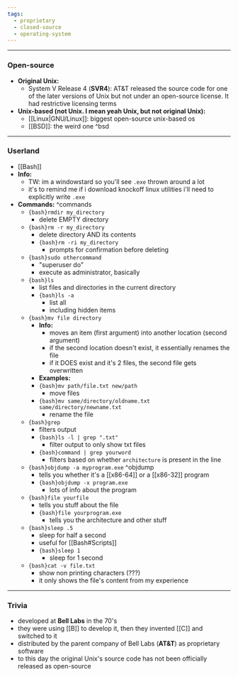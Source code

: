 ```yaml
---
tags:
  - proprietary
  - closed-source
  - operating-system
---
```

---

### Open-source

- **Original Unix:**
	- System V Release 4 (**SVR4**): AT&T released the source code for one of the later versions of Unix but not under an open-source license. It had restrictive licensing terms
- **Unix-based (not Unix. I mean yeah Unix, but not original Unix):**
	- [[Linux|GNU/Linux]]: biggest open-source unix-based os
	- [[BSD]]: the weird one ^bsd

---

### Userland

- [[Bash]]
- **Info:**
	- TW: im a windowstard so you'll see `.exe` thrown around a lot
	- it's to remind me if i download knockoff linux utilities i'll need to explicitly write `.exe`
- **Commands:** ^commands
	- `{bash}rmdir my_directory`
		- delete EMPTY directory
	- `{bash}rm -r my_directory`
		- delete directory AND its contents
		- `{bash}rm -ri my_directory`
			- prompts for confirmation before deleting
	- `{bash}sudo othercommand`
		- "superuser do"
		- execute as administrator, basically
	- `{bash}ls`
		- list files and directories in the current directory
		- `{bash}ls -a`
			- list all
			- including hidden items
	- `{bash}mv file directory`
		- **Info:**
			- moves an item (first argument) into another location (second argument)
			- if the second location doesn't exist, it essentially renames the file
			- if it DOES exist and it's 2 files, the second file gets overwritten
		- **Examples:**
		- `{bash}mv path/file.txt new/path`
			- move files
		- `{bash}mv same/directory/oldname.txt same/directory/newname.txt`
			- rename the file
	- `{bash}grep`
		- filters output
		- `{bash}ls -l | grep ".txt"`
			- filter output to only show txt files
		- `{bash}command | grep yourword`
			- filters based on whether `architecture` is present in the line
	- `{bash}objdump -a myprogram.exe` ^objdump
		- tells you whether it's a [[x86-64]] or a [[x86-32]] program
		- `{bash}objdump -x program.exe`
			- lots of info about the program
	- `{bash}file yourfile`
		- tells you stuff about the file
		- `{bash}file yourprogram.exe`
			- tells you the architecture and other stuff
	- `{bash}sleep .5`
		- sleep for half a second
		- useful for [[Bash#Scripts]]
		- `{bash}sleep 1`
			- sleep for 1 second
	- `{bash}cat -v file.txt`
		- show non printing characters (???)
		- it only shows the file's content from my experience

---

### Trivia

- developed at **Bell Labs** in the 70's
- they were using [[B]] to develop it, then they invented [[C]] and switched to it
- distributed by the parent company of Bell Labs (**AT&T**) as proprietary software
- to this day the original Unix's source code has not been officially released as open-source